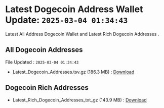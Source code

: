 # Latest Dogecoin Address Wallet Update: `2025-03-04 01:34:43`

Latest All Address Dogecoin Wallet and Latest Rich Dogecoin Addresses .

## All Dogecoin Addresses

File Updated : `2025-03-04 01:34:43`

- Latest_Dogecoin_Addresses.tsv.gz (186.3 MB) : [Download](https://github.com/Pymmdrza/Rich-Address-Wallet/releases/tag/Dogecoin)

## Dogecoin Rich Addresses

- Latest_Rich_Dogecoin_Addresses_txt_gz (143.9 MB) : [Download](https://github.com/Pymmdrza/Rich-Address-Wallet/releases/tag/Dogecoin)
